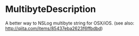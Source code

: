 MultibyteDescription
====================

A better way to NSLog multibyte string for OSX/iOS. (see also: http://qiita.com/items/85437eba2623f6ffbdbd)